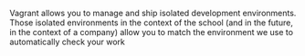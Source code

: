 Vagrant allows you to manage and ship isolated development environments. Those isolated environments in the context of the school (and in the future, in the context of a company) allow you to match the environment we use to automatically check your work
